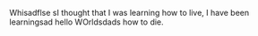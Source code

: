 Whisadflse sI thought that I was learning how to live, I have been learningsad hello WOrldsdads how to die.
